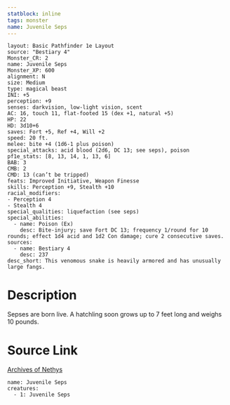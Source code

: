 ```yaml
---
statblock: inline
tags: monster
name: Juvenile Seps
---
```

```statblock
layout: Basic Pathfinder 1e Layout
source: "Bestiary 4"
Monster_CR: 2
name: Juvenile Seps
Monster_XP: 600
alignment: N
size: Medium
type: magical beast
INI: +5
perception: +9
senses: darkvision, low-light vision, scent
AC: 16, touch 11, flat-footed 15 (dex +1, natural +5)
HP: 22
HD: 3d10+6
saves: Fort +5, Ref +4, Will +2
speed: 20 ft.
melee: bite +4 (1d6-1 plus poison)
special_attacks: acid blood (2d6, DC 13; see seps), poison
pf1e_stats: [8, 13, 14, 1, 13, 6]
BAB: 3
CMB: 2
CMD: 13 (can’t be tripped)
feats: Improved Initiative, Weapon Finesse
skills: Perception +9, Stealth +10
racial_modifiers:
- Perception 4
- Stealth 4
special_qualities: liquefaction (see seps)
special_abilities:
  - name: Poison (Ex)
    desc: Bite-injury; save Fort DC 13; frequency 1/round for 10 rounds; effect 1d4 acid and 1d2 Con damage; cure 2 consecutive saves.
sources:
  - name: Bestiary 4
    desc: 237
desc_short: This venomous snake is heavily armored and has unusually large fangs.
```
# Description
Sepses are born live. A hatchling soon grows up to 7 feet long and weighs 10 pounds.
# Source Link
[Archives of Nethys](https://aonprd.com/MonsterDisplay.aspx?ItemName=Juvenile%20Seps)
```encounter-table
name: Juvenile Seps
creatures:
  - 1: Juvenile Seps
```
